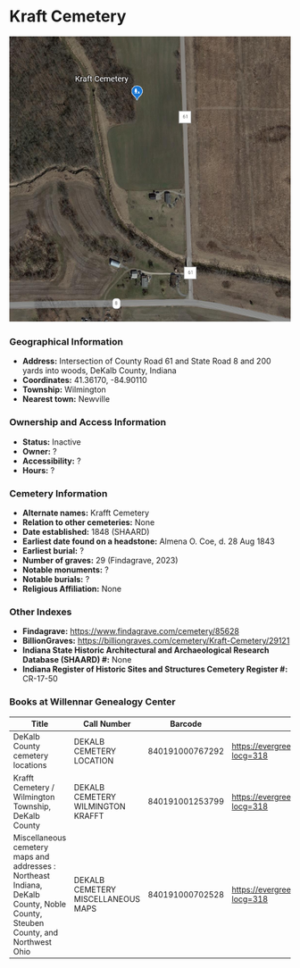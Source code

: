# Kraft Cemetery

![Kraft Cemetery on Google Earth](https://github.com/FyoAtEPL/DeKalbCemeteries/blob/main/images/mapImages/KraftEarth.png "Kraft Cemetery on Google Earth")

### Geographical Information
- **Address:**  Intersection of County Road 61 and State Road 8 and 200 yards into woods, DeKalb County, Indiana
- **Coordinates:** 41.36170, -84.90110
- **Township:** Wilmington
- **Nearest town:** Newville

### Ownership and Access Information
- **Status:** Inactive
- **Owner:** ?
- **Accessibility:** ?
- **Hours:** ?

### Cemetery Information
- **Alternate names:** Krafft Cemetery
- **Relation to other cemeteries:** None
- **Date established:** 1848 (SHAARD)
- **Earliest date found on a headstone:** Almena O. Coe, d. 28 Aug 1843
- **Earliest burial:** ?
- **Number of graves:** 29 (Findagrave, 2023)
- **Notable monuments:** ?
- **Notable burials:** ?
- **Religious Affiliation:** None

### Other Indexes
- **Findagrave:** https://www.findagrave.com/cemetery/85628 
- **BillionGraves:** https://billiongraves.com/cemetery/Kraft-Cemetery/29121
- **Indiana State Historic Architectural and Archaeological Research Database (SHAARD) #:** None
- **Indiana Register of Historic Sites and Structures Cemetery Register #:** CR-17-50


### Books at Willennar Genealogy Center
| Title | Call Number | Barcode | Evergreen Record |
| ------------ | ------------ | ------------ | ------------ |
| DeKalb County cemetery locations | DEKALB CEMETERY LOCATION | 840191000767292 | https://evergreen.lib.in.us/eg/opac/record/20670319?locg=318 |
| Krafft Cemetery / Wilmington Township, DeKalb County | DEKALB CEMETERY WILMINGTON KRAFFT | 840191001253799 | https://evergreen.lib.in.us/eg/opac/record/20708503?locg=318 |
| Miscellaneous cemetery maps and addresses : Northeast Indiana, DeKalb County, Noble County, Steuben County, and Northwest Ohio | DEKALB CEMETERY MISCELLANEOUS MAPS | 840191000702528 | https://evergreen.lib.in.us/eg/opac/record/20673421?locg=318 |
